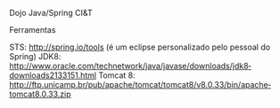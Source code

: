 Dojo Java/Spring CI&T

Ferramentas

STS: http://spring.io/tools
(é um eclipse personalizado pelo pessoal do Spring)
JDK8: http://www.oracle.com/technetwork/java/javase/downloads/jdk8­downloads­2133151.html
Tomcat 8: http://ftp.unicamp.br/pub/apache/tomcat/tomcat­8/v8.0.33/bin/apache­tomcat­8.0.33.zip


